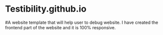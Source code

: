 # Testibility.github.io

#A website template that will help user to debug website. I have created the frontend part of the website and it is 100% responsive.
